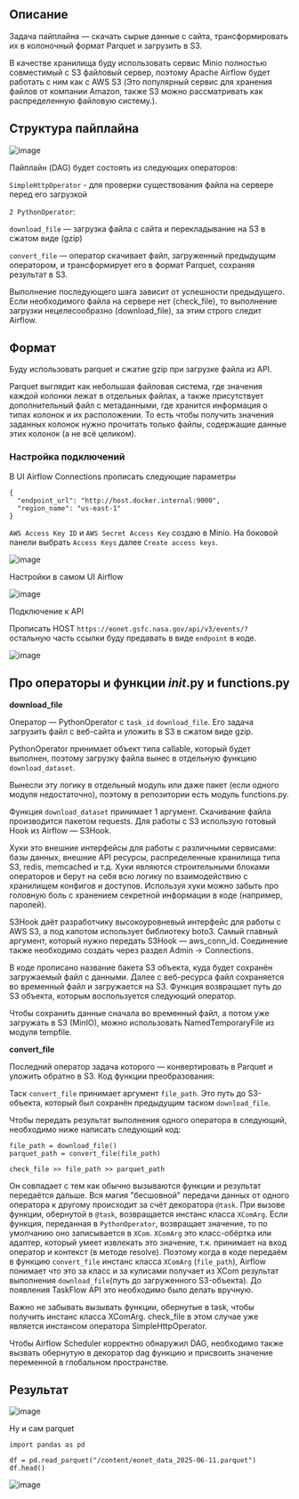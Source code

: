 ## Описание

Задача пайплайна — скачать сырые данные с сайта, трансформировать их в колоночный формат Parquet и загрузить в S3. 

В качестве хранилища буду использовать сервис Minio полностью совместимый с S3 файловый сервер, поэтому Apache Airflow будет работать с ним как с AWS S3 
(Это популярный сервис для хранения файлов от компании Amazon, также S3 можно рассматривать как распределенную файловую систему.).

## Структура пайплайна

![image](https://github.com/user-attachments/assets/8e1c834d-9f57-470b-b5ac-bce209487066)

Пайплайн (DAG) будет состоять из следующих операторов:

`SimpleHttpOperator` - для проверки существования файла на сервере перед его загрузкой

`2 PythonOperator`:

`download_file` — загрузка файла с сайта и перекладывание на S3 в сжатом виде (gzip)

`convert_file` — оператор скачивает файл, загруженный предыдущим оператором, и трансформирует его в формат Parquet, сохраняя результат в S3.

Выполнение последующего шага зависит от успешности предыдущего. Если необходимого файла на сервере нет (check_file), то выполнение загрузки нецелесообразно (download_file), за этим строго следит Airflow.

## Формат

Буду использовать parquet и сжатие gzip при загрузке файла из API.

Parquet выглядит как небольшая файловая система, где значения каждой колонки лежат в отдельных файлах, а также присутствует дополнительный файл с метаданными, где хранится информация о типах колонок и их расположении. То есть чтобы получить значения заданных колонок нужно прочитать только файлы, содержащие данные этих колонок (а не всё целиком).

### Настройка подключений

В UI Airflow Connections прописать следующие параметры

```
{
  "endpoint_url": "http://host.docker.internal:9000",
  "region_name": "us-east-1"
}
```

`AWS Access Key ID` и `AWS Secret Access Key` создаю в Minio. На боковой панели выбрать `Access Keys` далее `Create access keys`.

![image](https://github.com/user-attachments/assets/2a3f9135-71ac-414b-afc8-2b9d460248f7)

Настройки в самом UI Airflow

![image](https://github.com/user-attachments/assets/bde10bf3-b2e6-4017-a3eb-014b40f4af47)

Подключение к API

Прописать HOST `https://eonet.gsfc.nasa.gov/api/v3/events/?` остальную часть ссылки буду предавать в виде `endpoint` в коде.

![image](https://github.com/user-attachments/assets/c89c9dc4-7569-4524-a4ba-4399541fbbd4)

## Про операторы и функции _init_.py и functions.py

**download_file**

Оператор — PythonOperator с `task_id` `download_file`. Его задача загрузить файл с веб-сайта и уложить в S3 в сжатом виде gzip.

PythonOperator принимает объект типа callable, который будет выполнен, поэтому загрузку файла вынес в отдельную функцию `download_dataset`. 

Вынесли эту логику в отдельный модуль или даже пакет (если одного модуля недостаточно), поэтому в репозитории есть модуль functions.py.

Функция `download_dataset` принимает 1 аргумент. Скачивание файла производится пакетом requests. Для работы с S3 использую готовый Hook из Airflow — S3Hook.

Хуки это внешние интерфейсы для работы с различными сервисами: базы данных, внешние API ресурсы, распределенные хранилища типа S3, redis, memcached и т.д. Хуки являются строительными блоками операторов и берут на себя всю логику по взаимодействию с хранилищем конфигов и доступов. Используя хуки можно забыть про головную боль с хранением секретной информации в коде (например, паролей).

S3Hook даёт разработчику высокоуровневый интерфейс для работы с AWS S3, а под капотом использует библиотеку boto3. Самый главный аргумент, который нужно передать S3Hook — aws_conn_id. Соединение также необходимо создать через раздел Admin → Connections.

В коде прописано название бакета S3 объекта, куда будет сохранён загружаемый файл с данными. Далее с веб-ресурса файл сохраняется во временный файл и загружается на S3. Функция возвращает путь до S3 объекта, которым воспользуется следующий оператор.

Чтобы сохранить данные сначала во временный файл, а потом уже загружать в S3 (MinIO), можно использовать NamedTemporaryFile из модуля tempfile.

**convert_file**

Последний оператор задача которого — конвертировать в Parquet и уложить обратно в S3. Код функции преобразования:

Таск `convert_file` принимает аргумент `file_path`. Это путь до S3-объекта, который был сохранён предыдущим таском `download_file`.

Чтобы передать результат выполнения одного оператора в следующий, необходимо ниже написать следующий код:

```
file_path = download_file()
parquet_path = convert_file(file_path)

check_file >> file_path >> parquet_path
```
Он совпадает с тем как обычно вызываются функции и результат передаётся дальше. 
Вся магия "бесшовной" передачи данных от одного оператора к другому происходит за счёт декоратора `@task`. 
При вызове функции, обернутой в `@task`, возвращается инстанс класса `XComArg`. 
Если функция, переданная в `PythonOperator`, возвращает значение, то по умолчанию оно записывается в `XCom`. 
`XComArg` это класс-обёртка или адаптер, который умеет извлекать это значение, т.к. принимает на вход оператор и контекст (в методе resolve). 
Поэтому когда в коде передаём в функцию `convert_file` инстанс класса `XComArg` (`file_path`), Airflow понимает что это за класс и за кулисами получает из XCom результат выполнения `download_file`(путь до загруженного S3-объекта). До появления TaskFlow API это необходимо было делать вручную.

Важно не забывать вызывать функции, обернутые в task, чтобы получить инстанс класса XComArg. check_file в этом случае уже является инстансом оператора SimpleHttpOperator.

Чтобы Airflow Scheduler корректно обнаружил DAG, необходимо также вызвать обернутую в декоратор dag функцию и присвоить значение переменной в глобальном пространстве.

## Результат

![image](https://github.com/user-attachments/assets/978747cf-6030-4a18-b1e5-da0e8c0abf42)

Ну и сам parquet

```
import pandas as pd

df = pd.read_parquet("/content/eonet_data_2025-06-11.parquet")
df.head()
```

![image](https://github.com/user-attachments/assets/9abc2c54-c9a6-4290-a0a8-90657d33faa8)
